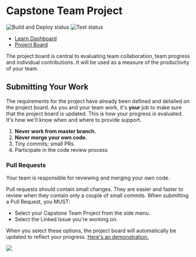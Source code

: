 # Capstone Team Project
![Build and Deploy status](https://github.com/Tech-Student-Labs/invoicify_invoice_svc4/actions/workflows/heroku.yml/badge.svg)
![Test status](https://github.com/Tech-Student-Labs/invoicify_invoice_svc4/actions/workflows/gradle.yml/badge.svg)

* [Learn Dashboard](https://learn-2.galvanize.com/cohorts/2328)
* [Project Board](https://github.com/orgs/Tech-Student-Labs/projects)

The project board is central to evaluating team collaboration, team progress and individual contributions. It will be used as a measure of the productivity of your team.

## Submitting Your Work

The requirements for the project have already been defined and detailed on the project board. As you and your team work, it's **your** job to make sure that the project board is updated. This is how your progress is evaluated. It's how we'll know when and where to provide support.

1. **Never work from master branch.**
1. **Never merge your own code.**
1. Tiny commits; small PRs.
1. Participate in the code review process

### Pull Requests

Your team is responsible for reviewing and merging your own code.

Pull requests should contain small changes. They are easier and faster to review when they contain only a couple of small commits. When submitting a Pull Request, you MUST:

* Select your Capstone Team Project from the side menu.
* Select the Linked Issue you're working on.

When you select these options, the project board will automatically be updated to reflect your progress. [Here's an demonstration.](https://imgur.com/zpLEc3R)

![](https://imgur.com/zpLEc3R)
